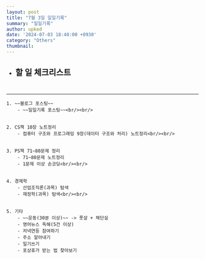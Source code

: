 ```yaml
---
layout: post
title: "7월 3일 일일기록"
summary: "일일기록"
author: upked
date: '2024-07-03 18:40:00 +0930'
category: "Others"
thumbnail:
---
```


- ## 할 일 체크리스트<br/><br/>

- - -

    1. ~~블로그 포스팅~~
        - ~~일일기록 포스팅~~<br/><br/>


    2. CS책 10장 노트정리
        - 컴퓨터 구조와 프로그래밍 9장(데이터 구조와 처리) 노트정리<br/><br/>


    3. PS책 71~80문제 정리
        - 71~80문제 노트정리
        - 1문제 이상 손코딩<br/><br/>


    4. 경제학
        - 산업조직론(과목) 탐색
        - 재정학(과목) 탐색<br/><br/>


    5. 기타
        - ~~운동(30분 이상)~~ -> 풋살 + 체단실
        - 영어뉴스 독해(5건 이상)
        - 저녁연등 참여하기
        - 주소 알아내기
        - 일기쓰기
        - 포상휴가 받는 법 찾아보기


